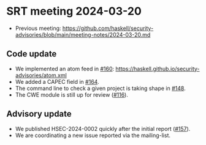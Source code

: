 # SRT meeting 2024-03-20

- Previous meeting:
  https://github.com/haskell/security-advisories/blob/main/meeting-notes/2024-03-20.md

## Code update

- We implemented an atom feed in [#160](https://github.com/haskell/security-advisories/pull/157): https://haskell.github.io/security-advisories/atom.xml
- We added a CAPEC field in [#164](https://github.com/haskell/security-advisories/pull/164).
- The command line to check a given project is taking shape in [#148](https://github.com/haskell/security-advisories/pull/148).
- The CWE module is still up for review ([#116](https://github.com/haskell/security-advisories/pull/116)).

## Advisory update

- We published HSEC-2024-0002 quickly after the initial report ([#157](https://github.com/haskell/security-advisories/pull/157)).
- We are coordinating a new issue reported via the mailing-list.
